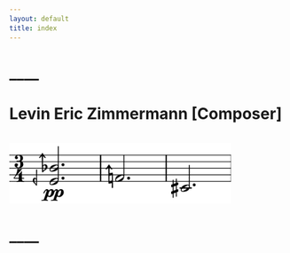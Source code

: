 ```yaml
---
layout: default
title: index
---
```


# ____
# Levin Eric Zimmermann [Composer]


<br>
<img src="/assets/ot0.png" alt="drawing" width="400"/>

# ____
